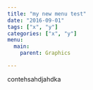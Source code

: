 ```yaml
---
title: "my new menu test"
date: "2016-09-01"
tags: ["x", "y"]
categories: ["x", "y"]
menu:
  main:
    parent: Graphics

---
```


contehsahdjahdka